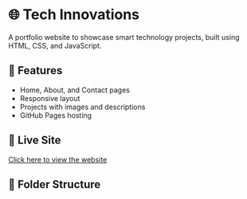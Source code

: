# 🌐 Tech Innovations

A portfolio website to showcase smart technology projects, built using HTML, CSS, and JavaScript.

## 🔧 Features
- Home, About, and Contact pages
- Responsive layout
- Projects with images and descriptions
- GitHub Pages hosting

## 🚀 Live Site
[Click here to view the website](https://martinashaba.github.io/tech-innovations/)


## 📁 Folder Structure
